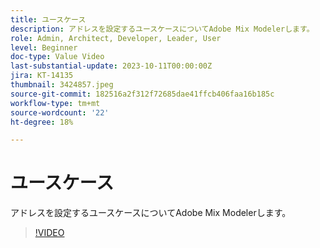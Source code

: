 ```yaml
---
title: ユースケース
description: アドレスを設定するユースケースについてAdobe Mix Modelerします。
role: Admin, Architect, Developer, Leader, User
level: Beginner
doc-type: Value Video
last-substantial-update: 2023-10-11T00:00:00Z
jira: KT-14135
thumbnail: 3424857.jpeg
source-git-commit: 182516a2f312f72685dae41ffcb406faa16b185c
workflow-type: tm+mt
source-wordcount: '22'
ht-degree: 18%

---
```



# ユースケース

アドレスを設定するユースケースについてAdobe Mix Modelerします。

>[!VIDEO](https://video.tv.adobe.com/v/3424857?learn=on)